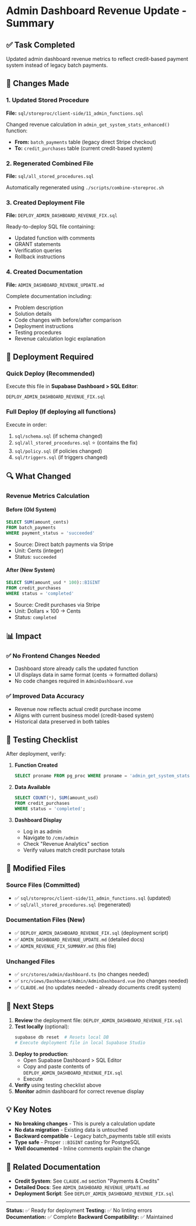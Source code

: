 # Admin Dashboard Revenue Update - Summary

## ✅ Task Completed

Updated admin dashboard revenue metrics to reflect credit-based payment system instead of legacy batch payments.

## 📝 Changes Made

### 1. Updated Stored Procedure
**File:** `sql/storeproc/client-side/11_admin_functions.sql`

Changed revenue calculation in `admin_get_system_stats_enhanced()` function:
- **From:** `batch_payments` table (legacy direct Stripe checkout)
- **To:** `credit_purchases` table (current credit-based system)

### 2. Regenerated Combined File
**File:** `sql/all_stored_procedures.sql`

Automatically regenerated using `./scripts/combine-storeproc.sh`

### 3. Created Deployment File
**File:** `DEPLOY_ADMIN_DASHBOARD_REVENUE_FIX.sql`

Ready-to-deploy SQL file containing:
- Updated function with comments
- GRANT statements
- Verification queries
- Rollback instructions

### 4. Created Documentation
**File:** `ADMIN_DASHBOARD_REVENUE_UPDATE.md`

Complete documentation including:
- Problem description
- Solution details
- Code changes with before/after comparison
- Deployment instructions
- Testing procedures
- Revenue calculation logic explanation

## 🚀 Deployment Required

### Quick Deploy (Recommended)
Execute this file in **Supabase Dashboard > SQL Editor**:
```
DEPLOY_ADMIN_DASHBOARD_REVENUE_FIX.sql
```

### Full Deploy (If deploying all functions)
Execute in order:
1. `sql/schema.sql` (if schema changed)
2. `sql/all_stored_procedures.sql` ⭐ (contains the fix)
3. `sql/policy.sql` (if policies changed)
4. `sql/triggers.sql` (if triggers changed)

## 🔍 What Changed

### Revenue Metrics Calculation

#### Before (Old System)
```sql
SELECT SUM(amount_cents) 
FROM batch_payments 
WHERE payment_status = 'succeeded'
```
- Source: Direct batch payments via Stripe
- Unit: Cents (integer)
- Status: `succeeded`

#### After (New System)
```sql
SELECT SUM(amount_usd * 100)::BIGINT 
FROM credit_purchases 
WHERE status = 'completed'
```
- Source: Credit purchases via Stripe
- Unit: Dollars × 100 → Cents
- Status: `completed`

## 📊 Impact

### ✅ No Frontend Changes Needed
- Dashboard store already calls the updated function
- UI displays data in same format (cents → formatted dollars)
- No code changes required in `AdminDashboard.vue`

### ✅ Improved Data Accuracy
- Revenue now reflects actual credit purchase income
- Aligns with current business model (credit-based system)
- Historical data preserved in both tables

## 🧪 Testing Checklist

After deployment, verify:

1. **Function Created**
   ```sql
   SELECT proname FROM pg_proc WHERE proname = 'admin_get_system_stats_enhanced';
   ```

2. **Data Available**
   ```sql
   SELECT COUNT(*), SUM(amount_usd) 
   FROM credit_purchases 
   WHERE status = 'completed';
   ```

3. **Dashboard Display**
   - Log in as admin
   - Navigate to `/cms/admin`
   - Check "Revenue Analytics" section
   - Verify values match credit purchase totals

## 📁 Modified Files

### Source Files (Committed)
- ✅ `sql/storeproc/client-side/11_admin_functions.sql` (updated)
- ✅ `sql/all_stored_procedures.sql` (regenerated)

### Documentation Files (New)
- ✅ `DEPLOY_ADMIN_DASHBOARD_REVENUE_FIX.sql` (deployment script)
- ✅ `ADMIN_DASHBOARD_REVENUE_UPDATE.md` (detailed docs)
- ✅ `ADMIN_REVENUE_FIX_SUMMARY.md` (this file)

### Unchanged Files
- ✅ `src/stores/admin/dashboard.ts` (no changes needed)
- ✅ `src/views/Dashboard/Admin/AdminDashboard.vue` (no changes needed)
- ✅ `CLAUDE.md` (no updates needed - already documents credit system)

## 🎯 Next Steps

1. **Review** the deployment file: `DEPLOY_ADMIN_DASHBOARD_REVENUE_FIX.sql`
2. **Test locally** (optional):
   ```bash
   supabase db reset  # Resets local DB
   # Execute deployment file in local Supabase Studio
   ```
3. **Deploy to production**:
   - Open Supabase Dashboard > SQL Editor
   - Copy and paste contents of `DEPLOY_ADMIN_DASHBOARD_REVENUE_FIX.sql`
   - Execute
4. **Verify** using testing checklist above
5. **Monitor** admin dashboard for correct revenue display

## 💡 Key Notes

- **No breaking changes** - This is purely a calculation update
- **No data migration** - Existing data is untouched
- **Backward compatible** - Legacy batch_payments table still exists
- **Type safe** - Proper `::BIGINT` casting for PostgreSQL
- **Well documented** - Inline comments explain the change

## 🔗 Related Documentation

- **Credit System**: See `CLAUDE.md` section "Payments & Credits"
- **Detailed Docs**: See `ADMIN_DASHBOARD_REVENUE_UPDATE.md`
- **Deployment Script**: See `DEPLOY_ADMIN_DASHBOARD_REVENUE_FIX.sql`

---

**Status:** ✅ Ready for deployment
**Testing:** ✅ No linting errors
**Documentation:** ✅ Complete
**Backward Compatibility:** ✅ Maintained


